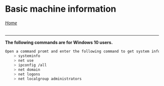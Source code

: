 # Basic machine information

###### [Home](https://eduardo-granados.github.io/)
 
---

**The following commands are for Windows 10 users.**

```bash
Open a command promt and enter the following command to get system info:
    > systeminfo
    > net use
    > ipconfig /all
    > net domain
    > net logons
    > net localgroup administrators
```